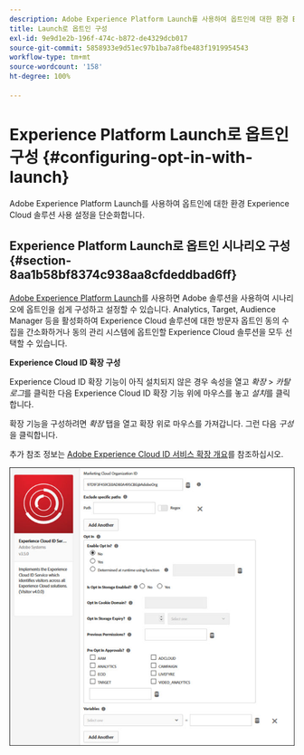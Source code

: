 ```yaml
---
description: Adobe Experience Platform Launch를 사용하여 옵트인에 대한 환경 Experience Cloud 솔루션 사용 설정을 단순화합니다.
title: Launch로 옵트인 구성
exl-id: 9e9d1e2b-196f-474c-b872-de4329dcb017
source-git-commit: 5858933e9d51ec97b1ba7a8fbe483f1919954543
workflow-type: tm+mt
source-wordcount: '158'
ht-degree: 100%

---
```


# Experience Platform Launch로 옵트인 구성 {#configuring-opt-in-with-launch}

Adobe Experience Platform Launch를 사용하여 옵트인에 대한 환경 Experience Cloud 솔루션 사용 설정을 단순화합니다.

## Experience Platform Launch로 옵트인 시나리오 구성 {#section-8aa1b58bf8374c938aa8cfdeddbad6ff}

[Adobe Experience Platform Launch](https://experienceleague.adobe.com/docs/experience-platform/tags/home.html?lang=ko)를 사용하면 Adobe 솔루션을 사용하여 시나리오에 옵트인을 쉽게 구성하고 설정할 수 있습니다. Analytics, Target, Audience Manager 등을 활성화하여 Experience Cloud 솔루션에 대한 방문자 옵트인 동의 수집을 간소화하거나 동의 관리 시스템에 옵트인할 Experience Cloud 솔루션을 모두 선택할 수 있습니다.

**Experience Cloud ID 확장 구성**

Experience Cloud ID 확장 기능이 아직 설치되지 않은 경우 속성을 열고 *확장* > *카탈로그*&#x200B;를 클릭한 다음 Experience Cloud ID 확장 기능 위에 마우스를 놓고 *설치*&#x200B;를 클릭합니다.

확장 기능을 구성하려면 *확장* 탭을 열고 확장 위로 마우스를 가져갑니다. 그런 다음 *구성*&#x200B;을 클릭합니다.

추가 참조 정보는 [Adobe Experience Cloud ID 서비스 확장 개요](https://experienceleague.adobe.com/docs/experience-platform/tags/extensions/client/id-service/overview.html?lang=ko-KR)를 참조하십시오.

![](assets/optin-launch.jpg)
